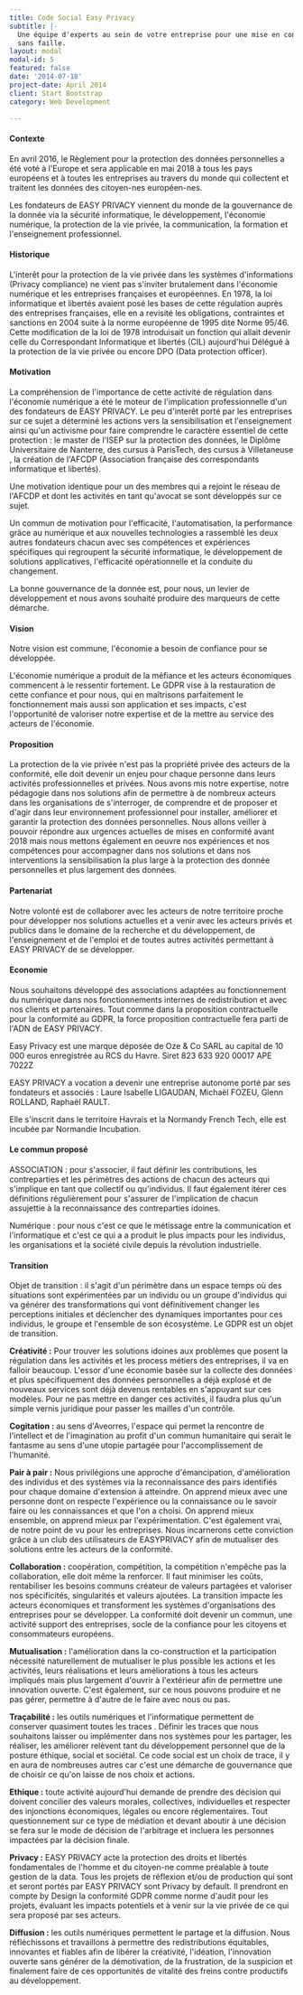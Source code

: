 ```yaml
---
title: Code Social Easy Privacy
subtitle: |-
  Une équipe d'experts au sein de votre entreprise pour une mise en conformité
  sans faille.
layout: modal
modal-id: 5
featured: false
date: '2014-07-18'
project-date: April 2014
client: Start Bootstrap
category: Web Development

---
```


#### Contexte

En avril 2016, le Règlement pour la protection des données personnelles a été voté à l'Europe et sera applicable en mai 2018 à tous les pays européens et à toutes les entreprises au travers du monde qui collectent et traitent les données des citoyen-nes européen-nes.

Les fondateurs de EASY PRIVACY viennent du monde de la gouvernance de la donnée via la sécurité informatique, le développement, l'économie numérique, la protection de la vie privée, la communication, la formation et l'enseignement professionnel.

#### Historique

L'interêt pour la protection de la vie privée dans les systèmes d'informations (Privacy compliance) ne vient pas s'inviter brutalement dans l'économie numérique et les entreprises françaises et européennes. En 1978, la loi informatique et libertés avaient posé les bases de cette régulation auprès des entreprises françaises, elle en a revisité les obligations, contraintes et sanctions en 2004 suite à la norme européenne de 1995 dite Norme 95/46. Cette modification de la loi de 1978 introduisait un fonction qui allait devenir celle du Correspondant Informatique et libertés (CIL) aujourd'hui Délégué à la protection de la vie privée ou encore DPO (Data protection officer).

#### Motivation

La compréhension de l'importance de cette activité de régulation dans l'économie numérique a été le moteur de l'implication professionnelle d'un des fondateurs de EASY PRIVACY. Le peu d'interêt porté par les entreprises sur ce sujet a déterminé les actions vers la sensibilisation et l'enseignement ainsi qu'un activisme pour faire comprendre le caractère essentiel de cette protection : le master de l'ISEP sur la protection des données, le Diplôme Universitaire de Nanterre, des cursus à ParisTech, des cursus à Villetaneuse , la création de l'AFCDP (Association française des correspondants informatique et libertés).

Une motivation identique pour un des membres qui a rejoint le réseau de l'AFCDP et dont les activités en tant qu'avocat se sont développés sur ce sujet.

Un commun de motivation pour l'efficacité, l'automatisation, la performance grâce au numérique et aux nouvelles technologies a rassemblé les deux autres fondateurs chacun avec ses compétences et expériences spécifiques qui regroupent la sécurité informatique, le développement de solutions applicatives, l'efficacité opérationnelle et la conduite du changement. 

La bonne gouvernance de la donnée est, pour nous, un levier de développement et nous avons souhaité produire des marqueurs de cette démarche.


#### Vision

Notre vision est commune, l'économie a besoin de confiance pour se développée. 

L'économie numérique a produit de la méfiance et les acteurs économiques commencent à le ressentir fortement. Le GDPR vise à la restauration de cette confiance et pour nous, qui en maîtrisons parfaitement le fonctionnement mais aussi son application et ses impacts, c'est l'opportunité de valoriser notre expertise et de la mettre au service des acteurs de l'économie.

#### Proposition

La protection de la vie privée n'est pas la propriété privée des acteurs de la conformité, elle doit devenir un enjeu pour chaque personne dans leurs activités professionnelles et privées.
Nous avons mis notre expertise, notre pédagogie dans nos solutions afin de permettre à de nombreux acteurs dans les organisations de s'interroger, de comprendre et de proposer et d'agir dans leur environnement professionnel pour installer, améliorer et garantir la protection des données personnelles.
Nous allons veiller à pouvoir répondre aux urgences actuelles de mises en conformité avant 2018 mais nous mettons également en oeuvre nos expériences et nos compétences pour accompagner dans nos solutions et dans nos interventions la sensibilisation la plus large à la protection des donnée personnelles et plus largement des données.

#### Partenariat

Notre volonté est de collaborer avec les acteurs de notre territoire proche pour développer nos solutions actuelles et a venir avec les acteurs privés et publics dans le domaine de la recherche et du développement, de l'enseignement et de l'emploi et de toutes autres activités permettant à EASY PRIVACY de se développer.

#### Economie

Nous souhaitons développé des associations adaptées au fonctionnement du numérique dans nos fonctionnements internes de redistribution et avec nos clients et partenaires. Tout comme dans la proposition contractuelle pour la conformité au GDPR, la force proposition contractuelle fera parti de l'ADN de EASY PRIVACY.

Easy Privacy est une marque déposée de Oze & Co SARL au capital de 10 000 euros enregistrée au RCS du Havre. 
Siret 823 633 920 00017 APE 7022Z

EASY PRIVACY a vocation a devenir une entreprise autonome porté par ses fondateurs et associés : Laure Isabelle LIGAUDAN, Michaël FOZEU, Glenn ROLLAND, Raphaël RAULT.

Elle  s'inscrit dans le territoire Havrais et la Normandy French Tech, elle est incubée par Normandie Incubation.


#### Le commun proposé

ASSOCIATION : pour s'associer, il faut définir les contributions, les contreparties et les périmètres des actions de chacun des acteurs qui s'implique en tant que collectif ou qu'individus. Il faut également itérer ces définitions régulièrement pour s'assurer de l'implication de chacun assujettie à la reconnaissance des contreparties idoines.

Numérique : pour nous c'est ce que le métissage entre la communication et l'informatique et c'est ce qui a a produit le plus impacts pour les individus, les organisations et la société civile depuis la révolution industrielle.

#### Transition

Objet de transition : il s'agit d'un périmètre dans un espace temps où des situations sont expérimentées par un individu ou un groupe d'individus qui va générer des transformations qui vont définitivement changer les perceptions initiales et déclencher des dynamiques importantes pour ces individus, le groupe et l'ensemble de son écosystème. Le GDPR est un objet de transition.

__Créativité :__ Pour trouver les solutions idoines aux problèmes que posent la régulation dans les activités et les process métiers des entreprises, il va en falloir beaucoup. L'essor d'une économie basée sur la collecte des données et plus spécifiquement des données personnelles a déjà explosé et de nouveaux services sont déjà devenus rentables en s'appuyant sur ces modèles. Pour ne pas mettre en danger ces activités, il faudra plus qu'un simple vernis juridique pour passer les mailles d'un contrôle.

__Cogitation :__ au sens d'Aveorres, l'espace qui permet la rencontre de l'intellect et de l'imagination au profit d'un commun humanitaire qui serait le fantasme au sens d'une utopie partagée pour l'accomplissement de l'humanité.

__Pair à pair :__ Nous privilégions une approche d'émancipation, d'amélioration des individus et des systèmes via la reconnaissance des pairs identifiés pour chaque domaine d'extension à atteindre. On apprend mieux avec une personne dont on respecte l'expérience ou la connaissance ou le savoir faire ou les connaissances et que l'on a choisi. On apprend mieux ensemble, on apprend mieux par l'expérimentation. C'est également vrai, de notre point de vu pour les entreprises. Nous incarnerons cette conviction grâce à un club des utilisateurs de EASYPRIVACY afin de mutualiser des solutions entre les acteurs de la conformité.

__Collaboration :__ coopération, compétition, la compétition n'empêche pas la collaboration, elle doit même la renforcer. Il faut minimiser les coûts, rentabiliser les besoins communs créateur de valeurs partagées et valoriser nos spécificités, singularités et valeurs ajoutées. La transition impacte les acteurs économiques et transforment les systèmes d'organisations des entreprises pour se développer. La conformité doit devenir un commun, une activité support des entreprises, socle de la confiance pour les citoyens et consommateurs européens.

__Mutualisation :__ l'amélioration dans la co-construction et la participation nécessité naturellement de mutualiser le plus possible les actions et les activités, leurs réalisations et leurs améliorations à tous les acteurs impliqués mais plus largement d'ouvrir à l'extérieur afin de permettre une innovation ouverte. C'est également, sur ce nous pouvons produire et ne pas gérer, permettre à d'autre de le faire avec nous ou pas.

__Traçabilité :__ les outils numériques et l'informatique permettent de conserver quasiment toutes les traces . Définir les traces que nous souhaitons laisser ou implémenter dans nos systèmes pour les partager, les réaliser, les améliorer relèvent tant du développement personnel que de la posture éthique, social et sociétal. Ce code social est un choix de trace, il y en aura de nombreuses autres car c'est une démarche de gouvernance que de choisir ce qu'on laisse de nos choix et actions.

__Ethique :__ toute activité aujourd'hui demande de prendre des décision qui doivent concilier des valeurs morales, collectives, individuelles et respecter des injonctions économiques, légales ou encore réglementaires. Tout questionnement sur ce type de médiation et devant aboutir à une décision se fera sur le mode de décision de l'arbitrage et incluera les personnes impactées par la décision finale.

__Privacy :__ EASY PRIVACY acte la protection des droits et libertés fondamentales de l'homme et du citoyen-ne comme préalable à toute gestion de la data. Tous les projets de réflexion et/ou de production qui sont et seront portés par EASY PRIVACY sont Privacy by default. Il prendront en compte by Design la conformité GDPR comme norme d'audit pour les projets, évaluant les impacts potentiels et à venir sur la vie privée de ce qui sera proposé par ses acteurs.

__Diffusion :__ les outils numériques permettent le partage et la diffusion. Nous réfléchissons et travaillons à permettre des redistributions équitables, innovantes et fiables afin de libérer la créativité, l'idéation, l'innovation ouverte sans générer de la démotivation, de la frustration, de la suspicion et finalement faire de ces opportunités de vitalité des freins contre productifs au développement.

